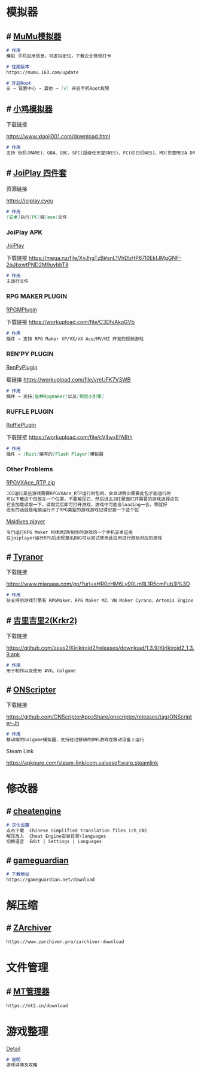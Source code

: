 # 模拟器

## # [MuMu模拟器](https://mumu.163.com)

```markdown
# 作用
模拟 手机应用信息，可虚拟定位，下载企业微信打卡

# 往期版本
https://mumu.163.com/update

# 开启Root
☰ → 设置中心 → 其他 → [√] 开启手机Root权限
```

## # [小鸡模拟器](https://www.xiaoji001.com)

下载链接

https://www.xiaoji001.com/download.html

```markdown
# 作用
支持 街机(MAME)、GBA、GBC、SFC(超级任天堂SNES)、FC(红白机NES)、MD(世嘉MEGA DRIVE)、索尼PS1 等模拟器游戏
```

## # [JoiPlay 四件套](https://joiplay.org)

资源链接

https://joiplay.cyou

```markdown
# 作用
[安卓]执行[PC]端[exe]文件
```

### JoiPlay APK

[JoiPlay](https://joiplay.org/apk)

下载链接
https://mega.nz/file/XvJhgTzB#snL1VhDbHP67I0EkfJMgGNF-2qJbxwtPND2M9uybbT8

```markdown
# 作用
主运行文件
```

### RPG MAKER PLUGIN

[RPGMPlugin](https://joiplay.org/rpg.apk)

下载链接
https://workupload.com/file/C3DhjAkqGVb

```markdown
# 作用
插件 → 支持 RPG Maker XP/VX/VX Ace/MV/MZ 开发的视频游戏
```

### REN'PY PLUGIN

[RenPyPlugin](https://joiplay.org/ren.apk)

载链接
https://workupload.com/file/vreUFK7V3WB

```markdown
# 作用
插件 → 支持[各种Rpgmaker]以及[视觉小引擎]
```

### RUFFLE PLUGIN

[RufflePlugin](https://joiplay.org/ruff.apk)

下载链接
https://workupload.com/file/cV4wxEfABth

```markdown
# 作用
插件 → [Rust]编写的[Flash Player]模拟器
```

### Other Problems

[RPGVXAce_RTP.zip](https://dl.degica.com/rpgmakerweb/run-time-packages/RPGVXAce_RTP.zip)

```tex
JOI运行某些游戏需要RPGVXAce_RTP运行时包的，会自动跳出需要此包才能运行的
可以下载这个包放在一个位置，不要解压它，然后进去JOI里面打开需要的游戏选择这包
它会加载读取一下，读取完后即可打开游戏，游戏中可能会loading一会，等就好
还有的话就是电脑运行不了RPG类型的游戏游戏记得安装一下这个包
```

[Maldives player](https://apkcombo.com/maldives-player-rpg-mv-mz/net.miririt.maldivesplayer/)

```tex
专门运行RPG Maker MV和MZ所制作的游戏的一个手机安卓应用
在joiplayer运行RPG后出现莫名BUG可以尝试使用此应用进行游玩对应的游戏
```

## # [Tyranor](https://t.me/Tyranor)

下载链接

https://www.miaoaaa.com/go/?url=aHR0cHM6Ly90Lm1lL1R5cmFub3I%3D

```markdown
# 作用
前支持的游戏引擎有 RPGMaker、RPG Maker MZ、VN Maker Cyrano、Artemis Engine
```

## # [吉里吉里2(Krkr2)](https://github.com/zeas2/Kirikiroid2)

下载链接

https://github.com/zeas2/Kirikiroid2/releases/download/1.3.9/Kirikiroid2_1.3.9.apk

```markdown
# 作用
用于制作以及使用 AVG、Galgame
```

## # [ONScripter](https://github.com/ONScripterAppsShare/onscripter)

下载链接

https://github.com/ONScripterAppsShare/onscripter/releases/tag/ONScripter-Jh

```markdown
# 作用
移动端的Galgame模拟器，支持经过移植的ONS游戏在移动设备上运行
```

Steam Link

https://apkpure.com/steam-link/com.valvesoftware.steamlink

# 修改器

## # [cheatengine](https://www.cheatengine.org)

```markdown
# 汉化设置
点击下载  Chinese Simplified translation files (ch_CN)
解压放入  Cheat Engine安装目录\languages
切换语言  Edit | Settings | Languages
```

## # [gameguardian](https://gameguardian.net)

```markdown
# 下载地址
https://gameguardian.net/download
```

# 解压缩

## # [ZArchiver](https://www.zarchiver.pro)

```tex
https://www.zarchiver.pro/zarchiver-download
```

# 文件管理

## # [MT管理器](https://mt2.cn)

```tex
https://mt2.cn/download
```

# 游戏整理

<a href="Game\Detail.md">Detail</a>

```markdown
# 说明
游戏详情及攻略
```
